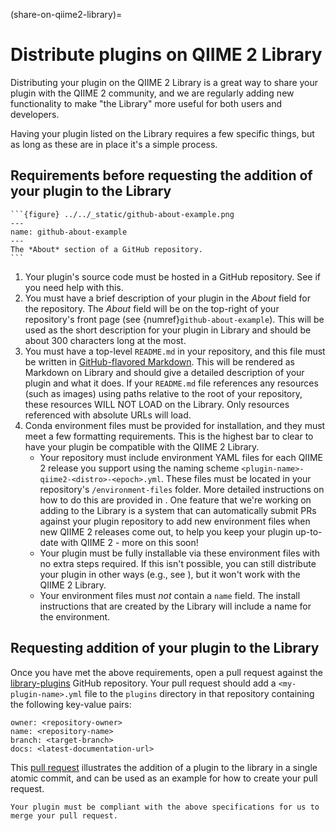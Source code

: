 (share-on-qiime2-library)=
# Distribute plugins on QIIME 2 Library

Distributing your plugin on the QIIME 2 Library is a great way to share your plugin with the QIIME 2 community, and we are regularly adding new functionality to make "the Library" more useful for both users and developers.

Having your plugin listed on the Library requires a few specific things, but as long as these are in place it's a simple process.

## Requirements before requesting the addition of your plugin to the Library

````{sidebar}
```{figure} ../../_static/github-about-example.png
---
name: github-about-example
---
The *About* section of a GitHub repository.
```
````

1. Your plugin's source code must be hosted in a GitHub repository.
   See [](share-on-github) if you need help with this.
1. You must have a brief description of your plugin in the *About* field for the repository.
   The *About* field will be on the top-right of your repository's front page (see {numref}`github-about-example`).
   This will be used as the short description for your plugin in Library and should be about 300 characters long at the most.
1. You must have a top-level `README.md` in your repository, and this file must be written in [GitHub-flavored Markdown](https://docs.github.com/en/get-started/writing-on-github/getting-started-with-writing-and-formatting-on-github/basic-writing-and-formatting-syntax).
   This will be rendered as Markdown on Library and should give a detailed description of your plugin and what it does.
   If your `README.md` file references any resources (such as images) using paths relative to the root of your repository, these resources WILL NOT LOAD on the Library.
   Only resources referenced with absolute URLs will load.
1. Conda environment files must be provided for installation, and they must meet a few formatting requirements.
   This is the highest bar to clear to have your plugin be compatible with the QIIME 2 Library.
   * Your repository must include environment YAML files for each QIIME 2 release you support using the naming scheme `<plugin-name>-qiime2-<distro>-<epoch>.yml`.
     These files must be located in your repository's `/environment-files` folder.
     More detailed instructions on how to do this are provided in [](facilitating-installation).
     One feature that we're working on adding to the Library is a system that can automatically submit PRs against your plugin repository to add new environment files when new QIIME 2 releases come out, to help you keep your plugin up-to-date with QIIME 2 - more on this soon!
   * Your plugin must be fully installable via these environment files with no extra steps required.
     If this isn't possible, you can still distribute your plugin in other ways (e.g., see [](share-on-github)), but it won't work with the QIIME 2 Library.
   * Your environment files must *not* contain a `name` field.
     The install instructions that are created by the Library will include a name for the environment.

## Requesting addition of your plugin to the Library

Once you have met the above requirements, open a pull request against the [library-plugins](https://github.com/qiime2/library-plugins) GitHub repository.
Your pull request should add a `<my-plugin-name>.yml` file to the `plugins` directory in that repository containing the following key-value pairs:

```
owner: <repository-owner>
name: <repository-name>
branch: <target-branch>
docs: <latest-documentation-url>
```

This [pull request](https://github.com/qiime2/library-plugins/pull/3/files) illustrates the addition of a plugin to the library in a single atomic commit, and can be used as an example for how to create your pull request.

```{warning}
Your plugin must be compliant with the above specifications for us to merge your pull request.
```
